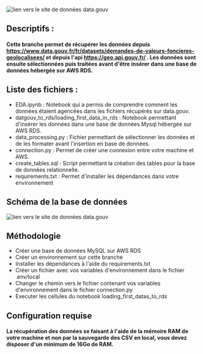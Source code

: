 
![lien vers le site de données data.gouv](https://raw.githubusercontent.com/rastakoer/certif_app_immo/datagouv_to_rds/datagouv_to_rds/Capture_pour_readme.PNG)

## Descriptifs :
#### Cette branche permet de récupérer les données depuis https://www.data.gouv.fr/fr/datasets/demandes-de-valeurs-foncieres-geolocalisees/ et depuis l'api https://geo.api.gouv.fr/ . Les données sont ensuite sélectionnées puis traitées avant d'être insérer dans une base de données hébergée sur AWS RDS.

## Liste des fichiers :
- EDA.ipynb : Notebook qui a permis de comprendre comment les données étaient agencées dans les fichiers récupérés sur data.gouv.
- datgouv_to_rds/loading_first_data_in_rds : Notebook permettant d'insérer les données dans une base de données Mysql hébergée sur AWS RDS.
- data_processing.py : Fichier permettant de sélectionner les données et de les formater avant l'insertion en base de données.
- connection.py : Permet de créer une connexion entre votre machine et AWS.
- create_tables.sql : Script permettant la création des tables pour la base de données relationnelle.
- requirements.txt : Permet d'installer les dépendances dans votre environnement

## Schéma de la base de données
![lien vers le site de données data.gouv](https://raw.githubusercontent.com/rastakoer/certif_app_immo/datagouv_to_rds/datagouv_to_rds/mld.PNG)

## Méthodologie 
- Créer une base de données MySQL sur AWS RDS 
- Créer un environnement sur cette branche
- Installer les dépendances à l'aide du requirements.txt
- Créer un fichier avec vos variables d'environnement dans le fichier .env/local
- Changer le chemin vers le fichier contenant vos variables d'environnement dans le fichier connection.py
- Executer les cellules du notebook loading_first_datas_to_rds

## Configuration requise
#### La récupération des données se faisant à l'aide de la mémoire RAM de votre machine et non par la sauvegarde des CSV en local, vous devez disposer d'un minimum de 16Go de RAM.
